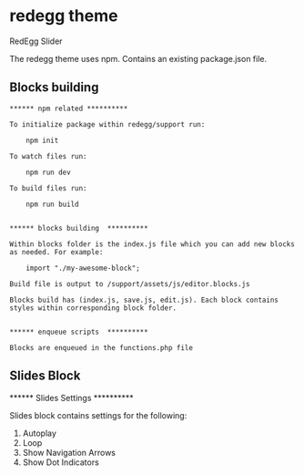 # redegg theme
RedEgg Slider

The redegg theme uses npm. Contains an existing package.json file.


## Blocks building


    ****** npm related **********

    To initialize package within redegg/support run:

        npm init

    To watch files run:

        npm run dev

    To build files run:

        npm run build
    

    ****** blocks building  **********

    Within blocks folder is the index.js file which you can add new blocks as needed. For example:

        import "./my-awesome-block";

    Build file is output to /support/assets/js/editor.blocks.js
    
    Blocks build has (index.js, save.js, edit.js). Each block contains styles within corresponding block folder. 
    
    
    ****** enqueue scripts  **********
  
    Blocks are enqueued in the functions.php file
    
   
## Slides Block


   ****** Slides Settings  **********
   
   Slides block contains settings for the following:
   1. Autoplay
   2. Loop
   3. Show Navigation Arrows
   4. Show Dot Indicators




